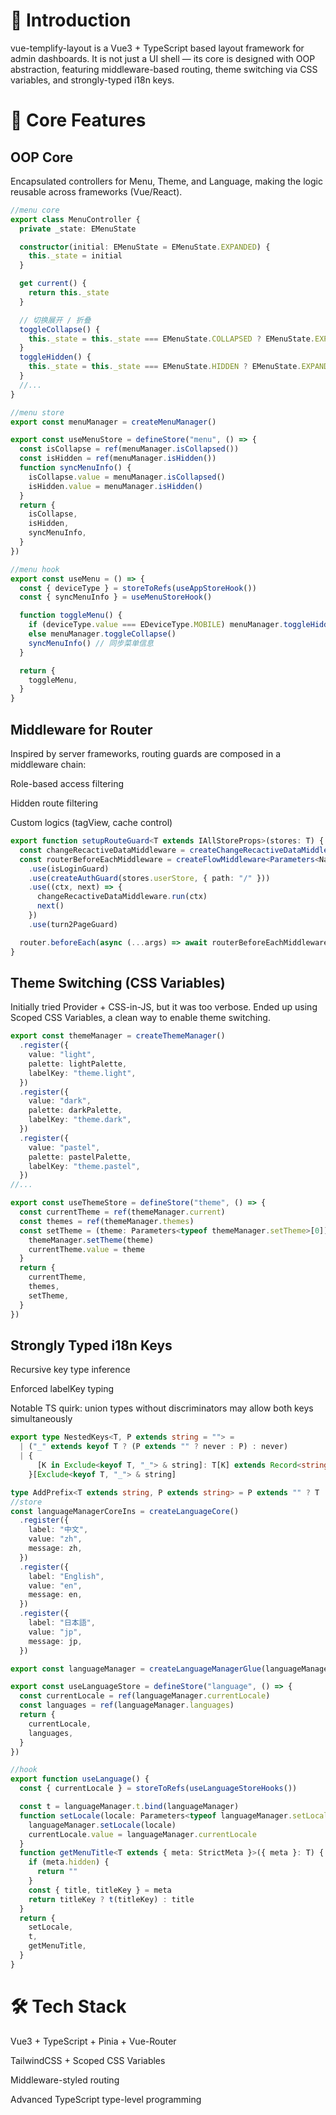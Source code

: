 # 🌟 Introduction

vue-templify-layout is a Vue3 + TypeScript based layout framework for admin dashboards.
It is not just a UI shell — its core is designed with OOP abstraction, featuring middleware-based routing, theme switching via CSS variables, and strongly-typed i18n keys.

# 🔑 Core Features

## OOP Core

Encapsulated controllers for Menu, Theme, and Language, making the logic reusable across frameworks (Vue/React).

```ts
//menu core
export class MenuController {
  private _state: EMenuState

  constructor(initial: EMenuState = EMenuState.EXPANDED) {
    this._state = initial
  }

  get current() {
    return this._state
  }

  // 切换展开 / 折叠
  toggleCollapse() {
    this._state = this._state === EMenuState.COLLAPSED ? EMenuState.EXPANDED : EMenuState.COLLAPSED
  }
  toggleHidden() {
    this._state = this._state === EMenuState.HIDDEN ? EMenuState.EXPANDED : EMenuState.HIDDEN
  }
  //...
}

//menu store
export const menuManager = createMenuManager()

export const useMenuStore = defineStore("menu", () => {
  const isCollapse = ref(menuManager.isCollapsed())
  const isHidden = ref(menuManager.isHidden())
  function syncMenuInfo() {
    isCollapse.value = menuManager.isCollapsed()
    isHidden.value = menuManager.isHidden()
  }
  return {
    isCollapse,
    isHidden,
    syncMenuInfo,
  }
})

//menu hook
export const useMenu = () => {
  const { deviceType } = storeToRefs(useAppStoreHook())
  const { syncMenuInfo } = useMenuStoreHook()

  function toggleMenu() {
    if (deviceType.value === EDeviceType.MOBILE) menuManager.toggleHidden()
    else menuManager.toggleCollapse()
    syncMenuInfo() // 同步菜单信息
  }

  return {
    toggleMenu,
  }
}
```

## Middleware for Router

Inspired by server frameworks, routing guards are composed in a middleware chain:

Role-based access filtering

Hidden route filtering

Custom logics (tagView, cache control)

```ts
export function setupRouteGuard<T extends IAllStoreProps>(stores: T) {
  const changeRecactiveDataMiddleware = createChangeRecactiveDataMiddleware(stores)
  const routerBeforeEachMiddleware = createFlowMiddleware<Parameters<NavigationGuardWithThis<any>>>()
    .use(isLoginGuard)
    .use(createAuthGuard(stores.userStore, { path: "/" }))
    .use((ctx, next) => {
      changeRecactiveDataMiddleware.run(ctx)
      next()
    })
    .use(turn2PageGuard)

  router.beforeEach(async (...args) => await routerBeforeEachMiddleware.run(args))
}
```

## Theme Switching (CSS Variables)

Initially tried Provider + CSS-in-JS, but it was too verbose.
Ended up using Scoped CSS Variables, a clean way to enable theme switching.

```ts
export const themeManager = createThemeManager()
  .register({
    value: "light",
    palette: lightPalette,
    labelKey: "theme.light",
  })
  .register({
    value: "dark",
    palette: darkPalette,
    labelKey: "theme.dark",
  })
  .register({
    value: "pastel",
    palette: pastelPalette,
    labelKey: "theme.pastel",
  })
//...

export const useThemeStore = defineStore("theme", () => {
  const currentTheme = ref(themeManager.current)
  const themes = ref(themeManager.themes)
  const setTheme = (theme: Parameters<typeof themeManager.setTheme>[0]) => {
    themeManager.setTheme(theme)
    currentTheme.value = theme
  }
  return {
    currentTheme,
    themes,
    setTheme,
  }
})
```

## Strongly Typed i18n Keys

Recursive key type inference

Enforced labelKey typing

Notable TS quirk: union types without discriminators may allow both keys simultaneously

```ts
export type NestedKeys<T, P extends string = ""> =
  | ("_" extends keyof T ? (P extends "" ? never : P) : never)
  | {
      [K in Exclude<keyof T, "_"> & string]: T[K] extends Record<string, any> ? NestedKeys<T[K], AddPrefix<K, P>> : AddPrefix<K, P>
    }[Exclude<keyof T, "_"> & string]

type AddPrefix<T extends string, P extends string> = P extends "" ? T : `${P}.${T}`
//store
const languageManagerCoreIns = createLanguageCore()
  .register({
    label: "中文",
    value: "zh",
    message: zh,
  })
  .register({
    label: "English",
    value: "en",
    message: en,
  })
  .register({
    label: "日本語",
    value: "jp",
    message: jp,
  })

export const languageManager = createLanguageManagerGlue(languageManagerCoreIns, createLanguageManager)

export const useLanguageStore = defineStore("language", () => {
  const currentLocale = ref(languageManager.currentLocale)
  const languages = ref(languageManager.languages)
  return {
    currentLocale,
    languages,
  }
})

//hook
export function useLanguage() {
  const { currentLocale } = storeToRefs(useLanguageStoreHooks())

  const t = languageManager.t.bind(languageManager)
  function setLocale(locale: Parameters<typeof languageManager.setLocale>[0]) {
    languageManager.setLocale(locale)
    currentLocale.value = languageManager.currentLocale
  }
  function getMenuTitle<T extends { meta: StrictMeta }>({ meta }: T) {
    if (meta.hidden) {
      return ""
    }
    const { title, titleKey } = meta
    return titleKey ? t(titleKey) : title
  }
  return {
    setLocale,
    t,
    getMenuTitle,
  }
}
```

# 🛠️ Tech Stack

Vue3 + TypeScript + Pinia + Vue-Router

TailwindCSS + Scoped CSS Variables

Middleware-styled routing

Advanced TypeScript type-level programming
